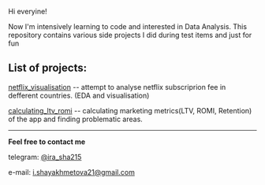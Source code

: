 Hi everyine! 

Now I'm intensively learning to code and interested in Data Analysis. This repository contains various side projects I did during test items and just for fun

## List of projects:

[netflix_visualisation](https://github.com/irasha215/different_projects/tree/main/netflix_visulalisation) -- attempt to analyse netflix subscriprion fee in defferent countries. (EDA and visualisation)

[calculating_ltv_romi](https://github.com/irasha215/different_projects/tree/main/calculating_ltv_romi) -- calculating marketing metrics(LTV, ROMI, Retention) of the app and finding problematic areas.

---

**Feel free to contact me**

telegram: [@ira_sha215](https://t.me/ira_sha215)

e-mail: i.shayakhmetova21@gmail.com
